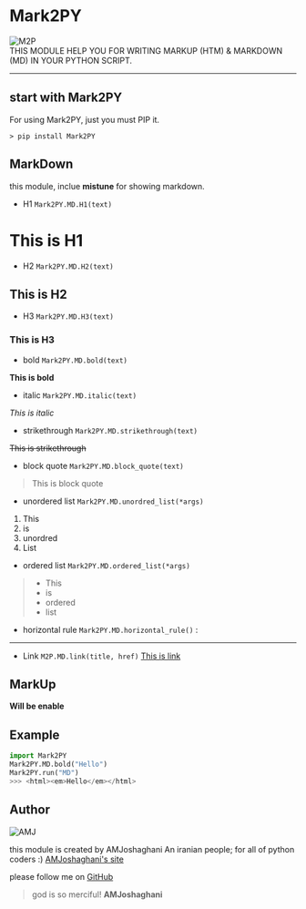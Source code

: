 # Mark2PY
![M2P](https://chor.ir/api/file/image/BQADBAADrwUAAmTP-FImdnvsw2lqvAI.png)
<br />
THIS MODULE HELP YOU FOR WRITING MARKUP (HTM) & MARKDOWN (MD) IN YOUR PYTHON SCRIPT.
- - -
## start with Mark2PY

For using Mark2PY, just you must PIP it.

`> pip install Mark2PY`
## MarkDown

this module, inclue **mistune** for showing markdown.

- H1 `Mark2PY.MD.H1(text)`
 
# This is H1

- H2 `Mark2PY.MD.H2(text)`
 
## This is H2

- H3 `Mark2PY.MD.H3(text)`
 
### This is H3

- bold `Mark2PY.MD.bold(text)`
 
**This is bold**

- italic `Mark2PY.MD.italic(text)`

 _This is italic_

- strikethrough `Mark2PY.MD.strikethrough(text)`
 
~~This is strikethrough~~

- block quote `Mark2PY.MD.block_quote(text)`

> This is block quote

- unordered list `Mark2PY.MD.unordred_list(*args)`

 1. This
 2.  is 
 3.  unordred 
 4.  List
- ordered list `Mark2PY.MD.ordered_list(*args)`
> - This
> - is
> - ordered
> - list
- horizontal rule `Mark2PY.MD.horizontal_rule()` :
------------
- Link `M2P.MD.link(title, href)` 
[This is link](https://example.com)


## MarkUp
**Will be enable**


## Example

```python
import Mark2PY
Mark2PY.MD.bold("Hello")
Mark2PY.run("MD")
>>> <html><em>Hello</em></html>
```

## Author

![AMJ](https://avatars1.githubusercontent.com/u/46087303?s=460&v=4)

this module is created by AMJoshaghani An iranian people; for all of python coders :)
[AMJoshaghani's site](https://amjoshaghani.ir)

please follow me on [GitHub](https://GitHub.com/AMJoshaghani)
> god is so merciful! __AMJoshaghani__
    

